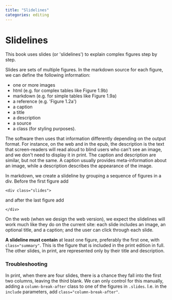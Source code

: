 ```yaml
---
title: "Slidelines"
categories: editing
---
```


# Slidelines

This book uses slides (or 'slidelines') to explain complex figures step by step.

Slides are sets of multiple figures. In the markdown source for each figure, we can define the following information:

* one or more images
* html (e.g. for complex tables like Figure 1.9b)
* markdown (e.g. for simple tables like Figure 1.9a)
* a reference (e.g. 'Figure 1.2a')
* a caption
* a title
* a description
* a source
* a class (for styling purposes).

The software then uses that information differently depending on the output format. For instance, on the web and in the epub, the description is the text that screen-readers will read aloud to blind users who can't see an image, and we don't need to display it in print. The caption and description are similar, but not the same. A caption usually provides meta-information about an image, while a description describes the appearance of the image.

In markdown, we create a slideline by grouping a sequence of figures in a div. Before the first figure add

`<div class="slides">`

and after the last figure add

`</div>`

On the web (when we design the web version), we expect the slidelines will work much like they do on the current site: each slide includes an image, an optional title, and a caption; and the user can click through each slide.

**A slideline must contain** at least one figure, preferably the first one, with `class="summary"`. This is the figure that is included in the print edition in full. The other slides, in print, are represented only by their title and description.

### Troubleshooting

In print, when there are four slides, there is a chance they fall into the first two columns, leaving the third blank. We can only control for this manually, adding a `column-break-after` class to one of the figures in `.slides`. I.e. in the `include` parameters, add `class="column-break-after"`.
